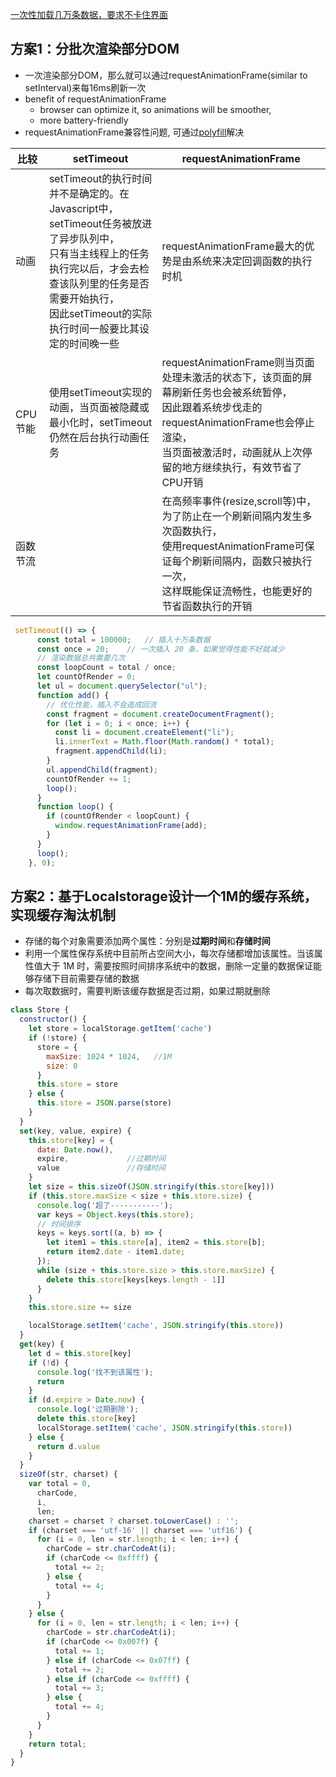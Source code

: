 [一次性加载几万条数据，要求不卡住界面](#top)

## 方案1：分批次渲染部分DOM

- 一次渲染部分DOM，那么就可以通过requestAnimationFrame(similar to setInterval)来每16ms刷新一次
- benefit of requestAnimationFrame
  - browser can optimize it, so animations will be smoother,
  - more battery-friendly
- requestAnimationFrame兼容性问题, 可通过[polyfill](https://github.com/darius/requestAnimationFrame)解决

比较|setTimeout|requestAnimationFrame
---|---|---
动画|setTimeout的执行时间并不是确定的。在Javascript中，setTimeout任务被放进了异步队列中，<br>只有当主线程上的任务执行完以后，才会去检查该队列里的任务是否需要开始执行，<br>因此setTimeout的实际执行时间一般要比其设定的时间晚一些|requestAnimationFrame最大的优势是由系统来决定回调函数的执行时机
CPU节能|使用setTimeout实现的动画，当页面被隐藏或最小化时，setTimeout仍然在后台执行动画任务|requestAnimationFrame则当页面处理未激活的状态下，该页面的屏幕刷新任务也会被系统暂停，<br>因此跟着系统步伐走的requestAnimationFrame也会停止渲染，<br>当页面被激活时，动画就从上次停留的地方继续执行，有效节省了CPU开销
函数节流||在高频率事件(resize,scroll等)中，为了防止在一个刷新间隔内发生多次函数执行，<br>使用requestAnimationFrame可保证每个刷新间隔内，函数只被执行一次，<br>这样既能保证流畅性，也能更好的节省函数执行的开销

```javascript
 setTimeout(() => {
      const total = 100000;   // 插入十万条数据
      const once = 20;    // 一次插入 20 条，如果觉得性能不好就减少
      // 渲染数据总共需要几次
      const loopCount = total / once;
      let countOfRender = 0;
      let ul = document.querySelector("ul");
      function add() {
        // 优化性能，插入不会造成回流
        const fragment = document.createDocumentFragment();
        for (let i = 0; i < once; i++) {
          const li = document.createElement("li");
          li.innerText = Math.floor(Math.random() * total);
          fragment.appendChild(li);
        }
        ul.appendChild(fragment);
        countOfRender += 1;
        loop();
      }
      function loop() {
        if (countOfRender < loopCount) {
          window.requestAnimationFrame(add);
        }
      }
      loop();
    }, 0);
```

## 方案2：基于Localstorage设计一个1M的缓存系统，实现缓存淘汰机制

- 存储的每个对象需要添加两个属性：分别是**过期时间**和**存储时间**
- 利用一个属性保存系统中目前所占空间大小，每次存储都增加该属性。当该属性值大于 1M 时，需要按照时间排序系统中的数据，删除一定量的数据保证能够存储下目前需要存储的数据
- 每次取数据时，需要判断该缓存数据是否过期，如果过期就删除

```javascript
class Store {
  constructor() {
    let store = localStorage.getItem('cache')
    if (!store) {
      store = {
        maxSize: 1024 * 1024,   //1M
        size: 0
      }
      this.store = store
    } else {
      this.store = JSON.parse(store)
    }
  }
  set(key, value, expire) {
    this.store[key] = {
      date: Date.now(),
      expire,             //过期时间
      value               //存储时间
    }
    let size = this.sizeOf(JSON.stringify(this.store[key]))
    if (this.store.maxSize < size + this.store.size) {
      console.log('超了-----------');
      var keys = Object.keys(this.store);
      // 时间排序
      keys = keys.sort((a, b) => {
        let item1 = this.store[a], item2 = this.store[b];
        return item2.date - item1.date;
      });
      while (size + this.store.size > this.store.maxSize) {
        delete this.store[keys[keys.length - 1]]
      }
    }
    this.store.size += size

    localStorage.setItem('cache', JSON.stringify(this.store))
  }
  get(key) {
    let d = this.store[key]
    if (!d) {
      console.log('找不到该属性');
      return
    }
    if (d.expire > Date.now) {
      console.log('过期删除');
      delete this.store[key]
      localStorage.setItem('cache', JSON.stringify(this.store))
    } else {
      return d.value
    }
  }
  sizeOf(str, charset) {
    var total = 0,
      charCode,
      i,
      len;
    charset = charset ? charset.toLowerCase() : '';
    if (charset === 'utf-16' || charset === 'utf16') {
      for (i = 0, len = str.length; i < len; i++) {
        charCode = str.charCodeAt(i);
        if (charCode <= 0xffff) {
          total += 2;
        } else {
          total += 4;
        }
      }
    } else {
      for (i = 0, len = str.length; i < len; i++) {
        charCode = str.charCodeAt(i);
        if (charCode <= 0x007f) {
          total += 1;
        } else if (charCode <= 0x07ff) {
          total += 2;
        } else if (charCode <= 0xffff) {
          total += 3;
        } else {
          total += 4;
        }
      }
    }
    return total;
  }
}
```

